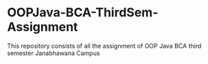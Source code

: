 # OOPJava-BCA-ThirdSem-Assignment
This repository consists of all the assignment of OOP Java BCA third semester Janabhawana Campus
